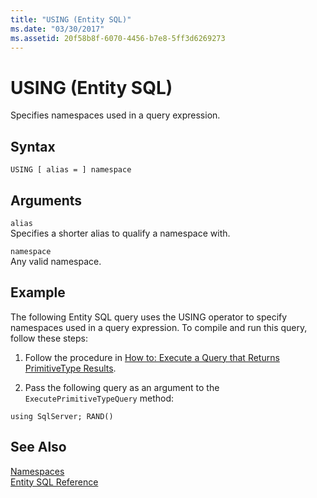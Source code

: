 ```yaml
---
title: "USING (Entity SQL)"
ms.date: "03/30/2017"
ms.assetid: 20f58b8f-6070-4456-b7e8-5ff3d6269273
---
```

# USING (Entity SQL)
Specifies namespaces used in a query expression.  
  
## Syntax  
  
```  
USING [ alias = ] namespace  
```  
  
## Arguments  
 `alias`  
 Specifies a shorter alias to qualify a namespace with.  
  
 `namespace`  
 Any valid namespace.  
  
## Example  
 The following Entity SQL query uses the USING operator to specify namespaces used in a query expression. To compile and run this query, follow these steps:  
  
1.  Follow the procedure in [How to: Execute a Query that Returns PrimitiveType Results](../../../../../../docs/framework/data/adonet/ef/how-to-execute-a-query-that-returns-primitivetype-results.md).  
  
2.  Pass the following query as an argument to the `ExecutePrimitiveTypeQuery` method:  
  
```  
using SqlServer; RAND()  
```  
  
## See Also  
 [Namespaces](../../../../../../docs/framework/data/adonet/ef/language-reference/namespaces-entity-sql.md)  
 [Entity SQL Reference](../../../../../../docs/framework/data/adonet/ef/language-reference/entity-sql-reference.md)
